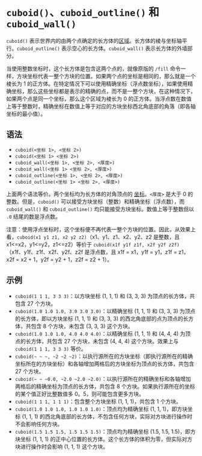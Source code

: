 # `cuboid()`、`cuboid_outline()` 和 `cuboid_wall()`

`cuboid()` 表示世界内的由两个点确定的长方体的[区域](../zh.md)。长方体的棱与坐标轴平行。`cuboid_outline()` 表示空心的长方体。`cuboid_wall()` 表示长方体的外墙部分。

当使用整数坐标时，这个长方体是包含这两个点的，就像原版的 `/fill` 命令一样，方块坐标代表一整个方块的位置。如果两个点的坐标是相同的，那么就是一个棱长为 1 的正方体。在特定情况下可以使用精确坐标（浮点数坐标），如果使用精确坐标，那么这些坐标都是表示的精确的点，而不是一整个方块，在这种情况下，如果两个点是同一个坐标，那么这个区域为棱长为 0 的正方体。当浮点数在数值上等于整数时，精确坐标在数值上等于对应的方块坐标西北角底部的角落（即各轴坐标的最小值）。

## 语法

- `cuboid(<坐标 1>, <坐标 2>)`
- `cuboid(<坐标 1> <坐标 2>)`
- `cuboid_wall(<坐标 1>, <坐标 2>, <厚度>)`
- `cuboid_wall(<坐标 1> <坐标 2>, <厚度>)`
- `cuboid_outline(<坐标 1>, <坐标 2>, <厚度>)`
- `cuboid_outline(<坐标 1> <坐标 2>, <厚度>)`

上面两个语法等价。两个坐标均为长方体的对角顶点的 [坐标](../../pos/zh.md)。`<厚度>` 是大于 0 的整数。但是，`cuboid()` 可以接受方块坐标（整数）和精确坐标（浮点数），而 `cuboid_wall()` 和 `cuboid_outline()` 均只能接受方块坐标。数值上等于整数但以 `.0` 结尾的数是浮点数。

注意：使用浮点坐标时，这个坐标便不再代表一整个方块的位置。因此，从效果上看，`cuboid(x1 y1 z1, x2 y2 z2)`（x1、y1、z1、x2、y2、z2 是整数，且 x1<=x2，y1<=y2，z1<=z2）等价于 `cuboid(x1f y1f z1f, x2f y2f z2f)`（x1f、y1f、z1f、x2f、y2f、z2f 是浮点数，且 x1f = x1，y1f = y1，z1f = z1，x2f = x2 + 1，y2f = y2 + 1，z2f = z2 + 1）。

## 示例

- `cuboid(1 1 1, 3 3 3)`：以方块坐标 (1, 1, 1) 和 (3, 3, 3) 为顶点的长方体，共包含 27 个方块。
- `cuboid(1.0 1.0 1.0, 3.0 3.0 3.0)`：以精确坐标 (1, 1, 1) 和 (3, 3, 3) 为顶点的长方体，即以方块坐标 (1, 1, 1) 和 (3, 3, 3) 的西北角底部的点为顶点的长方体，共包含 8 个方块，未包含 (3, 3, 3) 这个方块。
- `cuboid(1.0 1.0 1.0, 4.0 4.0 4.0)`：以精确坐标 (1, 1, 1) 和 (4, 4, 4) 为顶点的长方体，共包含 27 个方块，未包含 (4, 4, 4) 这个方块。效果上与 `cuboid(1 1 1, 3 3 3)` 等价。
- `cuboid(~ ~ ~, ~2 ~2 ~2)`：以执行源所在的方块坐标（即执行源所在的精确坐标所在的方块坐标）和各轴增加两格后的方块坐标为顶点的长方体，共包含 27 个方块。
- `cuboid(~ ~ ~0.0, ~2.0 ~2.0 ~2.0)`：以执行源所在的精确坐标和各轴增加两格后的精确坐标为顶点的长方体，共包含 8 个方块。如果执行源所在的坐标的某个值正好比整数值多 0。5，则可能包含更多方块。
- `cuboid(1 1 1, 1 1 1)`：包含整个方块坐标 (1, 1, 1)，共包含 1 个方块。
- `cuboid(1.0 1.0 1.0, 1.0 1.0 1.0)`：顶点均为精确坐标 (1, 1, 1)，即方块坐标 (1, 1, 1) 的西北角底部的长方体，不包含任何方块，实际对方块进行操作时不会影响任何方块。
- `cuboid(1.5 1.5 1.5, 1.5 1.5 1.5)`：顶点均为精确坐标 (1.5, 1.5, 1.5)，即方块坐标 (1, 1, 1) 的正中心位置的长方体。这个长方体的体积为零，但实际对方块进行操作时会影响 (1, 1, 1) 这个方块。